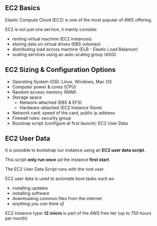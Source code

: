 ## EC2 Basics

Elastic Compute Cloud (EC2) is one of the most popular of AWS offering.

EC2 is not just one service, it mainly consists:
- renting virtual machine (EC2 instances)
- storing data on virtual drives (EBS volumes)
- distributing load across machine (ELB - Elastic Load Balancer)
- scaling services using an auto-scaling group (ASG)

## EC2 Sizing & Configuration Options

- Operating System (OS): Linux, Windows, Mac OS
- Computer power & cores (CPU)
- Random access memory (RAM)
- Storage space
    - Network-attached (EBS & EFS)
    - Hardware-attached (EC2 Instance Store)
- Network card: speed of the card, public ip address
- Firewall rules: security group
- Boostrap script (configure at first launch): EC2 User Data

## EC2 User Data

It is possible to bootstrap our instance using an **EC2 user data script**. 

This script **only run once** ad the instance **first start**. 

The EC2 User Data Script runs with the root user.

EC2 user data is used to automate boot tasks such as:
- installing updates
- installing software
- downloading common files from the internet
- *anything you can think of*

EC2 instance type: **t2.micro** is part of the AWS free tier (up to 750 hours per month)
